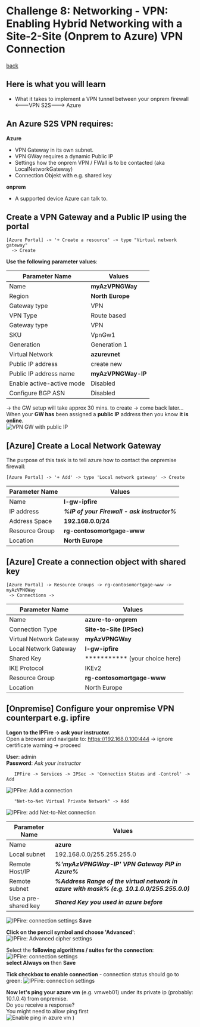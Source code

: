 # Challenge 8: Networking - VPN: Enabling Hybrid Networking with a Site-2-Site (Onprem to Azure) VPN Connection
[back](../../readme.md)  

## Here is what you will learn ##
- What it takes to implement a VPN tunnel between your onprem firewall <---VPN S2S---> Azure 

## An Azure S2S VPN requires: ##
**Azure**
- VPN Gateway in its own subnet.
- VPN GWay requires a dynamic Public IP
- Settings how the onprem VPN / FWall is to be contacted (aka LocalNetworkGateway)
- Connection Objekt with e.g. shared key

**onprem**
- A supported device Azure can talk to.

## Create a VPN Gateway and a Public IP using the portal ##
```
[Azure Portal] -> '+ Create a resource' -> type "Virtual network gateway"
  -> Create
```
**Use the following parameter values**:  

| Parameter Name | Values  |
|---|---|
| Name  |  **myAzVPNGWay** |  
| Region| **North Europe** |
| Gateway type| VPN |
| VPN Type| Route based |
| Gateway type| VPN |
| SKU| VpnGw1 |
| Generation | Generation 1 |
| Virtual Network | **azurevnet** |
| Public IP address | create new  |
| Public IP address name | **myAzVPNGWay-IP** |
| Enable active-active mode | Disabled |
| Configure BGP ASN | Disabled |

-> the GW setup will take approx 30 mins. to create -> come back later...  
When your **GW has** been assigned a **public IP** address then you know **it is online**.  
![VPN GW with public IP](vpnGWPIP.png)

## [Azure] Create a Local Network Gateway ##
The purpose of this task is to tell azure how to contact the onpremise firewall:  
```
[Azure Portal] -> '+ Add' -> type 'Local network gateway' -> Create
```
| Parameter Name | Values  |
|---|---|
| Name  |  **l-gw-ipfire** |  
| IP address| **_%IP of your Firewall - ask instructor%_**|
| Address Space | **192.168.0.0/24** |
| Resource Group | **rg-contosomortgage-www** |
| Location | **North Europe** |

## [Azure] Create a connection object with shared key ##
```
[Azure Portal] -> Resource Groups -> rg-contosomortgage-www -> myAzVPNGWay
 -> Connections -> 
``` 
| Parameter Name | Values  |
|---|---|
| Name  |  **azure-to-onprem** |  
| Connection Type | **Site-to-Site (IPSec)** |
| Virtual Network Gateway| **myAzVPNGWay** |
| Local Network Gateway| **l-gw-ipfire** |
| Shared Key| *********** (your choice here) |
| IKE Protocol | IKEv2 |
| Resource Group | **rg-contosomortgage-www** |
| Location | North Europe |

## [Onpremise] Configure your onpremise VPN counterpart e.g. ipfire ##
**Logon to the IPFire -> ask your instructor.**  
Open a browser and navigate to: https://192.168.0.100:444 -> ignore certificate warning -> proceed

**User**: admin  
**Password**: _Ask your instructor_  

```
   IPFire -> Services -> IPSec -> 'Connection Status and -Control' -> Add
```
![IPFire: Add a connection](vpn0.png)

```
   "Net-to-Net Virtual Private Network" -> Add
```
![IPFire: add Net-to-Net connection](vpn1.png)

| Parameter Name | Values  |
|---|---|
| Name | **azure** |
| Local subnet | 192.168.0.0/255.255.255.0 |
| Remote Host/IP  |  **_%'myAzVPNGWay-IP' VPN Gateway PIP in Azure%_** | 
| Remote subnet | **_%Address Range of the virtual network in azure with mask% (e.g. 10.1.0.0/255.255.0.0)_** |
| Use a pre-shared key | **_Shared Key you used in azure before_**|

![IPFire: connection settings](vpn2.png) 
**Save**

**Click on the pencil symbol and choose 'Advanced'**:
![IPFire: Advanced cipher settings](vpn3.png) 

Select the **following algorithms / suites for the connection**:
![IPFire: connection settings](vpn4.png)  
**select Always on** then **Save**

**Tick checkbox to enable connection** - connection status should go to green:
![IPFire: connection settings](vpn5.png) 

**Now let's ping your azure vm** (e.g. vmweb01) under its private ip (probably: 10.1.0.4) from onpremise.  
Do you receive a response?  
You might need to allow ping first  
![Enable ping in azure vm](EnablePingInAzureVM.png) )
